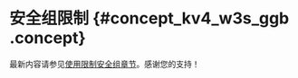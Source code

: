 # 安全组限制 {#concept_kv4_w3s_ggb .concept}

最新内容请参见[使用限制安全组章节](../../../../intl.zh-CN/产品简介/使用限制.md#section_mzr_52x_wdb)。感谢您的支持！

